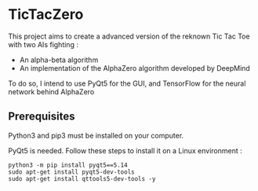 # TicTacZero

This project aims to create a advanced version of the reknown Tic Tac Toe with two AIs fighting :
- An alpha-beta algorithm
- An implementation of the AlphaZero algorithm developed by DeepMind

To do so, I intend to use PyQt5 for the GUI, and TensorFlow for the neural network behind AlphaZero

## Prerequisites

Python3 and pip3 must be installed on your computer.

PyQt5 is needed. Follow these steps to install it on a Linux environment :

```
python3 -m pip install pyqt5==5.14
sudo apt-get install pyqt5-dev-tools
sudo apt-get install qttools5-dev-tools -y
```